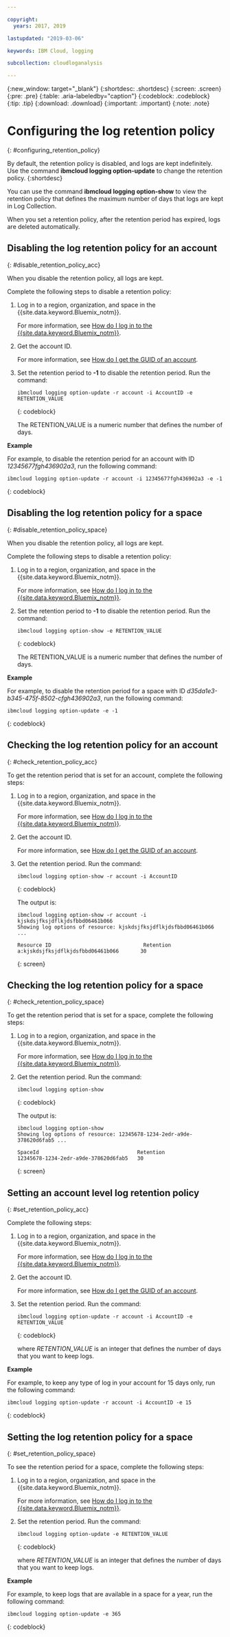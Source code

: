 ```yaml
---

copyright:
  years: 2017, 2019

lastupdated: "2019-03-06"

keywords: IBM Cloud, logging

subcollection: cloudloganalysis

---
```


{:new_window: target="_blank"}
{:shortdesc: .shortdesc}
{:screen: .screen}
{:pre: .pre}
{:table: .aria-labeledby="caption"}
{:codeblock: .codeblock}
{:tip: .tip}
{:download: .download}
{:important: .important}
{:note: .note}

# Configuring the log retention policy
{: #configuring_retention_policy}

By default, the retention policy is disabled, and logs are kept indefinitely. Use the command **ibmcloud logging option-update** to change the retention policy.
{:shortdesc}

You can use the command **ibmcloud logging option-show** to view the retention policy that defines the maximum number of days that logs are kept in Log Collection. 

When you set a retention policy, after the retention period has expired, logs are deleted automatically.


## Disabling the log retention policy for an account
{: #disable_retention_policy_acc}

When you disable the retention policy, all logs are kept. 

Complete the following steps to disable a retention policy:

1. Log in to a region, organization, and space in the {{site.data.keyword.Bluemix_notm}}. 

    For more information, see [How do I log in to the {{site.data.keyword.Bluemix_notm}}](/docs/services/CloudLogAnalysis/qa?topic=cloudloganalysis-cli_qa#login).
	
2. Get the account ID.

    For more information, see [How do I get the GUID of an account](/docs/services/CloudLogAnalysis/qa?topic=cloudloganalysis-cli_qa#account_guid).
    
3. Set the retention period to **-1** to disable the retention period. Run the command:

    ```
    ibmcloud logging option-update -r account -i AccountID -e RETENTION_VALUE
	```
    {: codeblock}
	
	The RETENTION_VALUE is a numeric number that defines the number of days.
    
**Example**
    
For example, to disable the retention period for an account with ID *12345677fgh436902a3*, run the following command:

```
ibmcloud logging option-update -r account -i 12345677fgh436902a3 -e -1
```
{: codeblock}


## Disabling the log retention policy for a space
{: #disable_retention_policy_space}

When you disable the retention policy, all logs are kept.  

Complete the following steps to disable a retention policy:

1. Log in to a region, organization, and space in the {{site.data.keyword.Bluemix_notm}}. 

    For more information, see [How do I log in to the {{site.data.keyword.Bluemix_notm}}](/docs/services/CloudLogAnalysis/qa?topic=cloudloganalysis-cli_qa#login).
    
2. Set the retention period to **-1** to disable the retention period. Run the command:

    ```
    ibmcloud logging option-show -e RETENTION_VALUE
	```
    {: codeblock}
	
	The RETENTION_VALUE is a numeric number that defines the number of days.
    
**Example**
    
For example, to disable the retention period for a space with ID *d35da1e3-b345-475f-8502-cfgh436902a3*, run the following command:

```
ibmcloud logging option-update -e -1
```
{: codeblock}


## Checking the log retention policy for an account
{: #check_retention_policy_acc}

To get the retention period that is set for an account, complete the following steps:

1. Log in to a region, organization, and space in the {{site.data.keyword.Bluemix_notm}}. 

    For more information, see [How do I log in to the {{site.data.keyword.Bluemix_notm}}](/docs/services/CloudLogAnalysis/qa?topic=cloudloganalysis-cli_qa#login).

2. Get the account ID.

    For more information, see [How do I get the GUID of an account](/docs/services/CloudLogAnalysis/qa?topic=cloudloganalysis-cli_qa#account_guid).
    
3. Get the retention period. Run the command:

    ```
    ibmcloud logging option-show -r account -i AccountID
    ```
    {: codeblock}

    The output is:

    ```
    ibmcloud logging option-show -r account -i kjskdsjfksjdflkjdsfbbd06461b066
    Showing log options of resource: kjskdsjfksjdflkjdsfbbd06461b066 ...

    Resource ID                              Retention   
    a:kjskdsjfksjdflkjdsfbbd06461b066       30   
	```
    {: screen}
	
## Checking the log retention policy for a space
{: #check_retention_policy_space}

To get the retention period that is set for a space, complete the following steps:

1. Log in to a region, organization, and space in the {{site.data.keyword.Bluemix_notm}}. 

    For more information, see [How do I log in to the {{site.data.keyword.Bluemix_notm}}](/docs/services/CloudLogAnalysis/qa?topic=cloudloganalysis-cli_qa#login).
    
2. Get the retention period. Run the command:

    ```
    ibmcloud logging option-show
    ```
    {: codeblock}

    The output is:

    ```
    ibmcloud logging option-show
    Showing log options of resource: 12345678-1234-2edr-a9de-378620d6fab5 ...

    SpaceId                                Retention   
    12345678-1234-2edr-a9de-378620d6fab5   30   
	```
    {: screen}
    


## Setting an account level log retention policy
{: #set_retention_policy_acc}

Complete the following steps:

1. Log in to a region, organization, and space in the {{site.data.keyword.Bluemix_notm}}. 

    For more information, see [How do I log in to the {{site.data.keyword.Bluemix_notm}}](/docs/services/CloudLogAnalysis/qa?topic=cloudloganalysis-cli_qa#login).

2. Get the account ID.

    For more information, see [How do I get the GUID of an account](/docs/services/CloudLogAnalysis/qa?topic=cloudloganalysis-cli_qa#account_guid).
    
3. Set the retention period. Run the command:

    ```
    ibmcloud logging option-update -r account -i AccountID -e RETENTION_VALUE
    ```
    {: codeblock}
    
    where *RETENTION_VALUE* is an integer that defines the number of days that you want to keep logs. 
    
    
**Example**
    
For example, to keep any type of log in your account for 15 days only, run the following command:

```
ibmcloud logging option-update -r account -i AccountID -e 15
```
{: codeblock}



## Setting the log retention policy for a space
{: #set_retention_policy_space}

To see the retention period for a space, complete the following steps:

1. Log in to a region, organization, and space in the {{site.data.keyword.Bluemix_notm}}. 

    For more information, see [How do I log in to the {{site.data.keyword.Bluemix_notm}}](/docs/services/CloudLogAnalysis/qa?topic=cloudloganalysis-cli_qa#login).
    
2. Set the retention period. Run the command:

    ```
    ibmcloud logging option-update -e RETENTION_VALUE
    ```
    {: codeblock}
    
    where *RETENTION_VALUE* is an integer that defines the number of days that you want to keep logs.
    
    
**Example**
    
For example, to keep logs that are available in a space for a year, run the following command:

```
ibmcloud logging option-update -e 365
```
{: codeblock}




